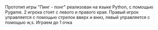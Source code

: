 Прототип игры "Пинг - понг" реализован на языке Python, с помощью Pygame.
2 игрока стоят с левого и правого края. Правый игрок управляется с помощью стрелок вверх и вниз, левый управляется с помощью w,s. Играем до 1 очка
